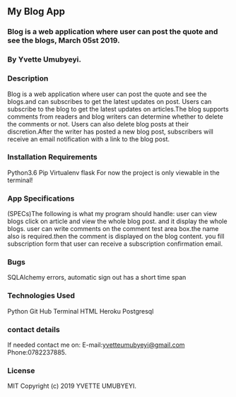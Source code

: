 ## My Blog App
### Blog is a web application where user can post the quote and see the blogs, March 05st 2019.
### By Yvette Umubyeyi.
### Description
Blog is a web application where user can post the quote and see the blogs.and can subscribes to get the latest updates on post. Users can subscribe to the blog to get the latest updates on articles.The blog supports comments from readers and blog writers can determine whether to delete the comments or not. Users can also delete blog posts at their discretion.After the writer has posted a new blog post, subscribers will receive an email notification with a link to the blog post.

### Installation Requirements
Python3.6
Pip
Virtualenv
flask
For now the project is only viewable in the terminal!

### App Specifications
(SPECs)The following is what my program should handle:
user can view blogs click on article and view the whole blog post. and it display the whole blogs. user can write comments on the comment test area box.the name also is required.then the comment is displayed on the blog content. you fill subscription form that user can receive a subscription confirmation email.

### Bugs
SQLAlchemy errors, automatic sign out has a short time span

### Technologies Used
Python
Git Hub
Terminal
HTML
Heroku
Postgresql
### contact details
If needed contact me on: E-mail:yvetteumubyeyi@gmail.com Phone:0782237885.

### License
MIT Copyright (c) 2019 YVETTE UMUBYEYI.